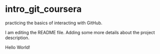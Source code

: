 # intro_git_coursera
practicing the basics of interacting with GitHub.


I am editing the README file. Adding some more details about 
the project description.

Hello World!
